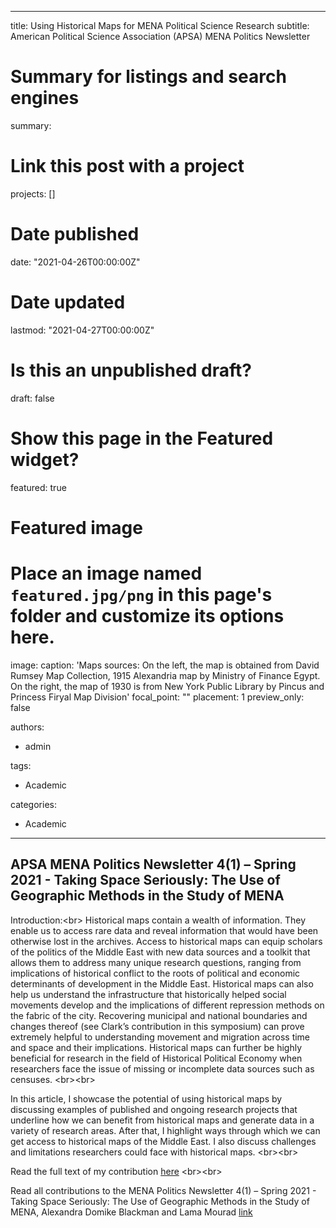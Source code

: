 
---
title: Using Historical Maps for MENA Political Science Research
subtitle: American Political Science Association (APSA) MENA Politics Newsletter

# Summary for listings and search engines
summary: 

# Link this post with a project
projects: []

# Date published
date: "2021-04-26T00:00:00Z"

# Date updated
lastmod: "2021-04-27T00:00:00Z"

# Is this an unpublished draft?
draft: false

# Show this page in the Featured widget?
featured: true

# Featured image
# Place an image named `featured.jpg/png` in this page's folder and customize its options here.
image:
  caption: 'Maps sources: On the left, the map is obtained from David Rumsey Map Collection, 1915 Alexandria map by Ministry of Finance Egypt. On the right, the map of 1930 is from New York Public Library by Pincus and Princess Firyal Map Division'
  focal_point: ""
  placement: 1
  preview_only: false

authors:
- admin


tags:
- Academic


categories:
- Academic
---

## APSA MENA Politics Newsletter 4(1) – Spring 2021 - Taking Space Seriously: The Use of Geographic Methods in the Study of MENA
Introduction:<br\>
Historical	maps	contain	a	wealth	of	information.	They	enable	us	to	access	rare	data and	reveal	information that	would	have been	otherwise	lost in the archives.	Access	to	historical	maps	can	equip	scholars	of	the	politics	of	the	Middle	East	with	new	data sources	and	a	toolkit	that	allows	them to	address	many	unique	research	questions, ranging	from	implications	of	historical	conflict	to	the	roots	of	political	and	economic determinants	of	development	in	the	Middle	East.	Historical	maps	can	also	help	us understand	 the	infrastructure	 that	 historically	 helped	 social	movements	 develop	and	 the implications	 of	 different	 repression	 methods	 on	 the	 fabric	 of	 the	 city.	Recovering municipal	 and	 national	 boundaries	 and changes thereof (see Clark’s	contribution	 in	 this	 symposium)	 can	 prove	 extremely	 helpful	 to	 understanding	movement	and	migration	across time	and	space	and	 their	implications.	Historical	maps	can	further	be	highly	beneficial	for	research	in	the	field	of Historical	Political	Economy	when researchers	 face	 the	issue	 of	missing	 or	incomplete	 data	 sources	such	as	censuses.	<br\><br\>

In	 this	 article,	 I	 showcase	 the	 potential	 of	 using	 historical	 maps	 by	 discussing	examples	 of	published	and	 ongoing	 research	projects	 that underline	how	we	can	benefit	from	historical	maps	and	generate data in	a	variety	of	research	areas.	After	that,	 I	 highlight	ways	 through	 which we can	 get	 access	 to	 historical	maps	 of the	Middle	East.	 I	also	discuss	challenges	and	limitations	researchers	could	 face	with historical	maps. <br\><br\>

Read the full text of my contribution [here](https://apsamena.org/wp-content/uploads/2021/04/10.-Elshehawy_finalcorrections-FINAL.pdf) <br\><br\>

Read all contributions to the MENA Politics Newsletter 4(1) – Spring 2021 - Taking Space Seriously: The Use of Geographic Methods in the Study of MENA, Alexandra Domike Blackman and Lama Mourad [link](https://apsamena.org/mena-politics-newsletter-41-spring-2021/)


